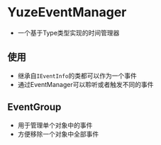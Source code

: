 # YuzeEventManager
* 一个基于Type类型实现的时间管理器

## 使用
* 继承自`IEventInfo`的类都可以作为一个事件
* 通过EventManager可以聆听或者触发不同的事件

## EventGroup
* 用于管理单个对象中的事件
* 方便移除一个对象中全部事件
